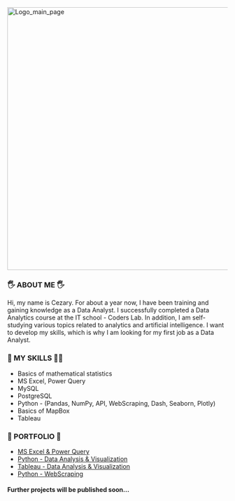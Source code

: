 <img width="2000" height="600" alt="Logo_main_page" src="https://github.com/user-attachments/assets/4ad60514-27a2-4ff3-81e8-2ff468576539" />

### 🖐 ABOUT ME 🖐

Hi, my name is Cezary. For about a year now, I have been training and gaining knowledge as a Data Analyst. 
I successfully completed a Data Analytics course at the IT school - Coders Lab. In addition, I am self-studying 
various topics related to analytics and artificial intelligence. I want to develop my skills, which is why I am 
looking for my first job as a Data Analyst.

### 💪 MY SKILLS 🤸‍♀️

- Basics of mathematical statistics
- MS Excel, Power Query
- MySQL
- PostgreSQL
- Python - (Pandas, NumPy, API, WebScraping, Dash, Seaborn, Plotly)
- Basics of MapBox
- Tableau

### 👀 PORTFOLIO 👀

- [MS Excel & Power Query](https://github.com/CezaryPokoca/Project_1_MS_Excel/blob/main/README.md)
- [Python - Data Analysis & Visualization](https://github.com/CezaryPokoca/Project_2_Python_Data_Visualization/blob/main/README.md)
- [Tableau - Data Analysis & Visualization](https://github.com/CezaryPokoca/Project_3_Tableau_Data_Visualization/blob/main/README.md)
- [Python - WebScraping](https://github.com/CezaryPokoca/Project_4_WebScraping_Selenium/blob/main/README.md)

#### Further projects will be published soon...

<!-- ###   👀 Links 👀

- [Linkedin](https://www.linkedin.com/in/cezarypokoca/)

<!--
**CezaryPokoca/CezaryPokoca** is a ✨ _special_ ✨ repository because its `README.md` (this file) appears on your GitHub profile.

Here are some ideas to get you started:

- 🔭 I’m currently working on ...
- 🌱 I’m currently learning ...
- 👯 I’m looking to collaborate on ...
- 🤔 I’m looking for help with ...
- 💬 Ask me about ...
- 📫 How to reach me: ...
- 😄 Pronouns: ...
- ⚡ Fun fact: ...
-->
